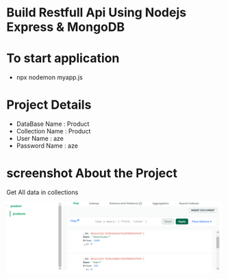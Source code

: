 # Build Restfull Api Using Nodejs Express & MongoDB


# To start application
<ul>
    <li>npx nodemon myapp.js </li>
   
    
</ul>

# Project Details 
<ul>
    <li>DataBase Name :  Product</li>
    <li>Collection Name  :  Product</li>
    <li>User Name : aze</li>
    <li>Password Name :  aze</li>
    
</ul>

# screenshot About the Project 

<p> Get All data in collections </p>
<img src = "./screenshot/download (85).png"/>


